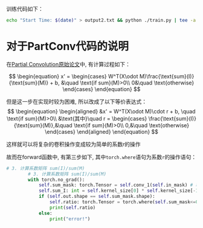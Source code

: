 训练代码如下：
```bash
echo "Start Time: $(date)" > output2.txt && python ./train.py | tee -a output2.txt
```

# 对于PartConv代码的说明

在[Partial Convolution原始论文](https://link.springer.com/10.1007/978-3-030-01252-6_6)中, 有计算过程如下：

$$
\begin{equation}
    x' = \begin{cases}
        W^T(X\odot M)\frac{\text{sum}(I)}{\text{sum}(M)} + b, &\quad \text{if sum}(M)>0\\
        0&\quad \text{otherwise}
    \end{cases}
\end{equation}
$$

但是这一步在实现时较为困难, 所以改成了以下等价表达式：
$$
\begin{equation}
    \begin{aligned}
        &x' = W^T(X\odot M)\cdot r + b, \quad \text{if sum}(M)>0\\
        &\text{其中}\quad r = \begin{cases}
            \frac{\text{sum}(I)}{\text{sum}(M)},&\quad \text{if sum}(M)>0\\
            0,&\quad \text{otherwise}
        \end{cases}
    \end{aligned}
\end{equation}
$$

这样就可以将复杂的卷积操作变成较为简单的系数$r$的操作


故而在forward函数中, 有第三步如下, 其中`torch.where`语句为系数`r`的操作语句：

```python
# 3. 计算系数矩阵 sum(I)/sum(M)
        # 3. 计算系数矩阵 sum(I)/sum(M)
        with torch.no_grad():
            self.sum_mask: torch.Tensor = self.conv_1(self.in_mask) # 利用一个其中参数全为1的卷积核与输入掩膜相乘, 算出每个像素的sum(M)
            self.sum_I: int = self.kernel_size[0] * self.kernel_size[-1] * 1# sum(I)是一个固定值, 从数值上与卷积核的窗口大小相等
            if (self.out.shape == self.sum_mask.shape):
                self.ratio: torch.Tensor = torch.where(self.sum_mask<=0, torch.tensor(0.0), self.sum_I/self.sum_mask)
                print(self.ratio)
            else:
                print("error!")
```

